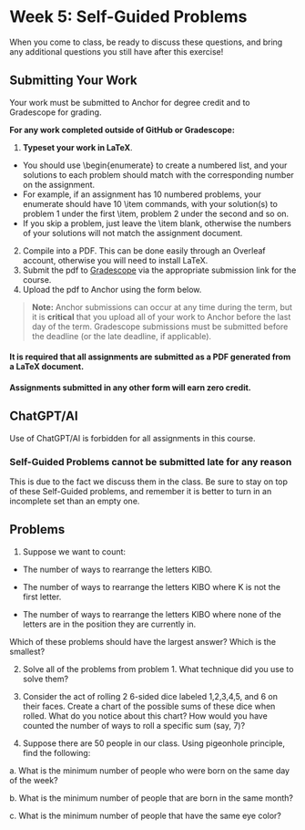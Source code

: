 <!--meta exposure: initial -->
<!--meta assessmentFormat: ProblemSet -->
<!--meta submissionVia: Gradescope -->
<!--meta instructionType: specific -->
<!--meta submissionFormatFlexibility: no -->
<!--meta submissionTopicFlexibility: no -->
<!--meta rubricAvailable: no -->
<!--meta rubricShared: no -->
<!--meta groupWork: yes -->
<!--meta automatedGrading: 0 -->
<!--meta studentInstructionsLink: course-discrete-mathematics/src/lessons/module-05/module5self.md -->
<!--meta topics:  -->

# Week 5: Self-Guided Problems

When you come to class, be ready to discuss these questions, and bring any additional questions you still have after this exercise!

## Submitting Your Work

Your work must be submitted to Anchor for degree credit and to Gradescope for grading.

**For any work completed outside of GitHub or Gradescope:**

1. **Typeset your work in LaTeX**.
 - You should use \\begin\{enumerate\} to create a numbered list, and your solutions to each problem should match with the corresponding number on the assignment.
 - For example, if an assignment has 10 numbered problems, your enumerate should have 10 \\item commands, with your solution(s) to problem 1 under the first \\item, problem 2 under the second and so on.
 - If you skip a problem, just leave the \\item blank, otherwise the numbers of your solutions will not match the assignment document.
2. Compile into a PDF. This can be done easily through an Overleaf account, otherwise you will need to install LaTeX.
3. Submit the pdf to [Gradescope](https://www.gradescope.com) via the appropriate submission link for the course.
4. Upload the pdf to Anchor using the form below.

> **Note:** Anchor submissions can occur at any time during the term, but it is **critical** that you upload all of your work to
> Anchor before the last day of the term.  Gradescope submissions must be submitted before the deadline (or the late deadline, if applicable).

#### It is required that all assignments are submitted as a PDF generated from a LaTeX document.

#### Assignments submitted in any other form will earn zero credit.

## ChatGPT/AI

Use of ChatGPT/AI is forbidden for all assignments in this course.

### Self-Guided Problems cannot be submitted late for any reason

This is due to the fact we discuss them in the class. Be sure to stay on top of these Self-Guided problems, and remember it is better to turn in an incomplete set than an empty one.

## Problems

1. Suppose we want to count:

- The number of ways to rearrange the letters KIBO.

- The number of ways to rearrange the letters KIBO where K is not the first letter.

- The number of ways to rearrange the letters KIBO where none of the letters are in the position they are currently in.

Which of these problems should have the largest answer? Which is the smallest? 

2. Solve all of the problems from problem 1. What technique did you use to solve them?

3. Consider the act of rolling 2 6-sided dice labeled 1,2,3,4,5, and 6 on their faces.
Create a chart of the possible sums of these dice when rolled. What do you notice about this chart? How would you have counted the number of ways to roll a specific sum (say, 7)?

4. Suppose there are 50 people in our class. Using pigeonhole principle, find the following:

a. What is the minimum number of people who were born on the same day of the week?

b. What is the minimum number of people that are born in the same month?

c. What is the minimum number of people that have the same eye color?
